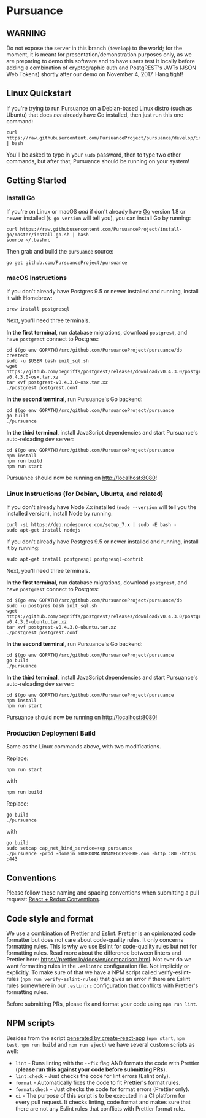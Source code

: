 # Pursuance

## WARNING

Do not expose the server in this branch (`develop`) to the world; for
the moment, it is meant for presentation/demonstration purposes only,
as we are preparing to demo this software and to have users test it
locally before adding a combination of cryptographic auth and
PostgREST's JWTs (JSON Web Tokens) shortly after our demo on November
4, 2017.  Hang tight!


## Linux Quickstart

If you're trying to run Pursuance on a Debian-based Linux distro (such
as Ubuntu) that does _not_ already have Go installed, then just run
this one command:

```
curl https://raw.githubusercontent.com/PursuanceProject/pursuance/develop/install_linux.sh | bash
```

You'll be asked to type in your `sudo` password, then to type two
other commands, but after that, Pursuance should be running on your
system!


## Getting Started

### Install Go

If you're on Linux or macOS _and_ if don't already have
[Go](https://golang.org/dl/) version 1.8 or newer installed
(`$ go version` will tell you), you can install Go by running:

```
curl https://raw.githubusercontent.com/PursuanceProject/install-go/master/install-go.sh | bash
source ~/.bashrc
```

Then grab and build the `pursuance` source:

```
go get github.com/PursuanceProject/pursuance
```

### macOS Instructions

If you don't already have Postgres 9.5 or newer installed and running,
install it with Homebrew:

```
brew install postgresql
```

Next, you'll need three terminals.

**In the first terminal**, run database migrations, download `postgrest`,
and have `postgrest` connect to Postgres:

```
cd $(go env GOPATH)/src/github.com/PursuanceProject/pursuance/db
createdb
sudo -u $USER bash init_sql.sh
wget https://github.com/begriffs/postgrest/releases/download/v0.4.3.0/postgrest-v0.4.3.0-osx.tar.xz
tar xvf postgrest-v0.4.3.0-osx.tar.xz
./postgrest postgrest.conf
```

**In the second terminal**, run Pursuance's Go backend:

```
cd $(go env GOPATH)/src/github.com/PursuanceProject/pursuance
go build
./pursuance
```

**In the third terminal**, install JavaScript dependencies and start
Pursuance's auto-reloading dev server:

```
cd $(go env GOPATH)/src/github.com/PursuanceProject/pursuance
npm install
npm run build
npm run start
```

Pursuance should now be running on <http://localhost:8080>!


### Linux Instructions (for Debian, Ubuntu, and related)

If you don't already have Node 7.x installed (`node --version` will tell
you the installed version), install Node by running:

```
curl -sL https://deb.nodesource.com/setup_7.x | sudo -E bash -
sudo apt-get install nodejs
```


If you don't already have Postgres 9.5 or newer installed and running,
install it by running:

```
sudo apt-get install postgresql postgresql-contrib
```

Next, you'll need three terminals.

**In the first terminal**, run database migrations, download `postgrest`,
and have `postgrest` connect to Postgres:

```
cd $(go env GOPATH)/src/github.com/PursuanceProject/pursuance/db
sudo -u postgres bash init_sql.sh
wget https://github.com/begriffs/postgrest/releases/download/v0.4.3.0/postgrest-v0.4.3.0-ubuntu.tar.xz
tar xvf postgrest-v0.4.3.0-ubuntu.tar.xz
./postgrest postgrest.conf
```

**In the second terminal**, run Pursuance's Go backend:

```
cd $(go env GOPATH)/src/github.com/PursuanceProject/pursuance
go build
./pursuance
```

**In the third terminal**, install JavaScript dependencies and start
Pursuance's auto-reloading dev server:

```
cd $(go env GOPATH)/src/github.com/PursuanceProject/pursuance
npm install
npm run start
```

Pursuance should now be running on <http://localhost:8080>!

### Production Deployment Build

Same as the Linux commands above, with two modifications.

Replace:

```
npm run start
```

with

```
npm run build
```

Replace:

```
go build
./pursuance
```

with

```
go build
sudo setcap cap_net_bind_service=+ep pursuance
./pursuance -prod -domain YOURDOMAINNAMEGOESHERE.com -http :80 -https :443
```
## Conventions

Please follow these naming and spacing conventions when submitting a pull request:
[React + Redux Conventions](https://unbug.gitbooks.io/react-native-training/content/45_naming_convention.html).


## Code style and format

We use a combination of [Prettier](https://prettier.io/docs/en/index.html) and [Eslint](https://eslint.org/docs/user-guide/getting-started). Prettier is an opinionated code formatter but does not care about code-quality rules. It only concerns formatting rules. This is why we use Eslint for code-quality rules but not for formatting rules. Read more about the difference between linters and Prettier here: <https://prettier.io/docs/en/comparison.html>. Not ever do we want formatting rules in the `.eslintrc` configuration file. Not implicitly or explicitly. To make sure of that we have a NPM script called verify-eslint-rules (`npm run verify-eslint-rules`) that gives an error if there are Eslint rules somewhere in our `.eslintrc` configuration that conflicts with Prettier's formatting rules.

Before submitting PRs, please fix and format your code using `npm run lint`.


## NPM scripts

Besides from the script [generated by create-react-app](https://github.com/facebookincubator/create-react-app/blob/master/packages/react-scripts/template/README.md#available-scripts) (`npm start`, `npm test`, `npm run build` and `npm run eject`) we have several custom scripts as well:

- `lint` - Runs linting with the `--fix` flag AND formats the code with Prettier (**please run this against your code before submitting PRs**).
- `lint:check` - Just checks the code for lint errors (Eslint only).
- `format` - Automatically fixes the code to fit Prettier's format rules.
- `format:check` - Just checks the code for format errors (Prettier only).
- `ci` - The purpose of this script is to be executed in a CI platform for every pull request. It checks linting, code format and makes sure that there are not any Eslint rules that conflicts with Prettier format rule.
